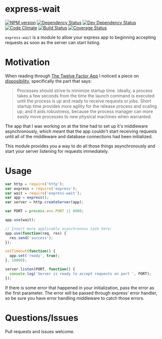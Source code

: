 # express-wait

[![NPM version](http://img.shields.io/npm/v/express-wait.svg?style=flat)](https://www.npmjs.org/package/express-wait)
[![Dependency Status](http://img.shields.io/david/ksmithut/express-wait.svg?style=flat)](https://david-dm.org/ksmithut/express-wait)
[![Dev Dependency Status](http://img.shields.io/david/dev/ksmithut/express-wait.svg?style=flat)](https://david-dm.org/ksmithut/express-wait#info=devDependencies&view=table)
[![Code Climate](http://img.shields.io/codeclimate/github/ksmithut/express-wait.svg?style=flat)](https://codeclimate.com/github/ksmithut/express-wait)
[![Build Status](http://img.shields.io/travis/ksmithut/express-wait/master.svg?style=flat)](https://travis-ci.org/ksmithut/express-wait)
[![Coverage Status](http://img.shields.io/codeclimate/coverage/github/ksmithut/express-wait.svg?style=flat)](https://codeclimate.com/github/ksmithut/express-wait)

`express-wait` is a module to allow your express app to beginning accepting
requests as soon as the server can start listing.

# Motivation

When reading through [The Twelve Factor App](http://12factor.net/) I noticed a
piece on [disposibility](http://12factor.net/disposability), specifically the
part that says:

> Processes should strive to minimize startup time. Ideally, a process takes a
> few seconds from the time the launch command is executed until the process is
> up and ready to receive requests or jobs. Short startup time provides more
> agility for the release process and scaling up; and it aids robustness,
> because the process manager can more easily move processes to new physical
> machines when warranted.

The app that I was working on at the time had to set up it's middleware
asynchronously, which meant that the app couldn't start receiving requests until
all of the middleware and database connections had been initialized.

This module provides you a way to do all those things asynchronously and start
your server listening for requests immediately.

# Usage

```js
var http = require('http');
var express = require('express');
var wait = require('express-wait');
var app = express();
var server = http.createServer(app);

var PORT = process.env.PORT || 8000;

app.use(wait);

// Insert more applicable asynchronous task here:
app.use(function(req, res) {
  res.send('success');
});

setTimeout(function() {
  app.set('ready', true);
}, 10000);

server.listen(PORT, function() {
  console.log('Server is ready to accept requests on port ', PORT);
});
```

If there is some error that happened in your initialization, pass the error as
the first parameter. The error will be passed through express' error handler,
so be sure you have error handling middleware to catch those errors.

# Questions/Issues

Pull requests and issues welcome.
